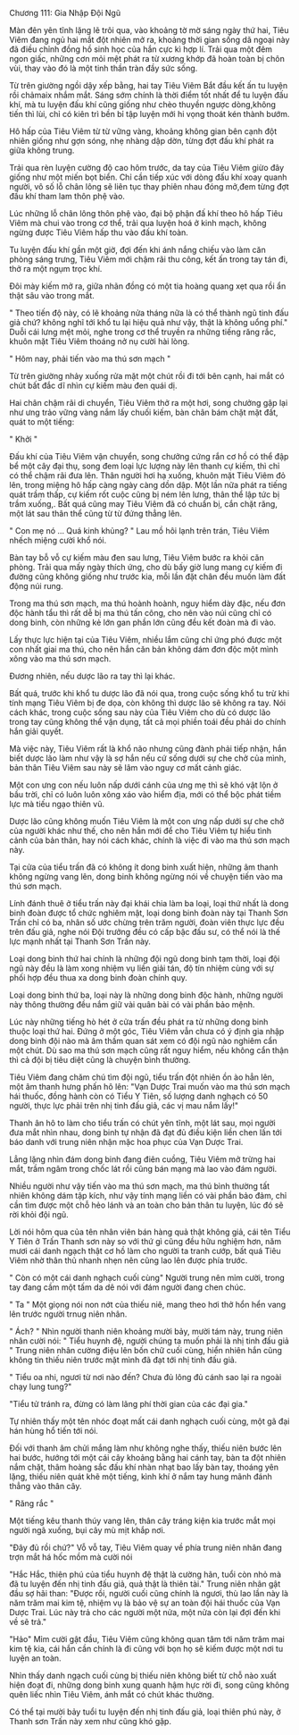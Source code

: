 




Chương 111: Gia Nhập Đội Ngũ


Màn đên yên tĩnh lặng lẽ trôi qua, vào khoảng tờ mờ sáng ngày thứ hai, Tiêu Viêm đang ngủ hai mắt đột nhiên mở ra, khoảng thời gian sống dã ngoại này đã điều chỉnh đồng hồ sinh học của hắn cực kì hợp lí. Trải qua một đêm ngon giấc, những cơn mỏi mệt phát ra từ xương khớp đã hoàn toàn bị chôn vùi, thay vào đó là một tinh thần tràn đầy sức sống.

Từ trên giường ngồi dậy xếp bằng, hai tay Tiêu Viêm Bắt đầu kết ấn tu luyện rồi chảmaix nhắm mắt. Sáng sớm chính là thời điểm tốt nhất để tu luyện đấu khí, mà tu luyện đấu khí cũng giống như chèo thuyền ngược dòng,không tiến thì lùi, chỉ có kiên trì bền bỉ tập luyện mới hi vọng thoát kén thành bướm.

Hô hấp của Tiêu Viêm từ từ vững vàng, khoảng không gian bên cạnh đột nhiên giống như gợn sóng, nhẹ nhàng dập dờn, từng đợt đấu khí phát ra giữa không trung.

Trải qua rèn luyện cường độ cao hôm trước, da tay của Tiêu Viêm giừo đây giống như một miến bọt biển. Chỉ cần tiếp xúc với dòng đấu khí xoay quanh người, vô số lỗ chân lông sẽ liên tục thay phiên nhau đóng mở,đem từng đợt đấu khí tham lam thôn phệ vào.

Lúc những lỗ chân lông thôn phệ vào, đại bộ phận đấ khí theo hô hấp Tiêu Viêm mà chui vào trong cơ thể, trải qua luyện hoá ở kinh mạch, không ngừng được Tiêu Viêm hấp thu vào đấu khí toàn.

Tu luyện đấu khí gần một giờ, đợi đến khi ánh nắng chiếu vào làm căn phòng sáng trưng, Tiêu Viêm mới chậm rãi thu công, kết ấn trong tay tán đi, thở ra một ngụm trọc khí.

Đôi mày kiếm mở ra, giữa nhãn đồng có một tia hoàng quang xẹt qua rồi ẩn thật sâu vào trong mắt.

" Theo tiến độ này, có lẽ khoảng nửa tháng nữa là có thể thành ngũ tinh đấu giả chứ? không nghĩ tới khổ tu lại hiệu quả như vậy, thật là không uổng phí." Duỗi cái lưng mệt mỏi, nghe trong cơ thể truyền ra những tiếng răng rắc, khuôn mặt Tiêu Viêm thoáng nở nụ cười hài lòng.

" Hôm nay, phải tiến vào ma thú sơn mạch "

Từ trên giường nhảy xuống rửa mặt một chút rồi đi tới bên cạnh, hai mắt có chút bất đắc dĩ nhìn cự kiếm màu đen quái dị.

Hai chân chậm rãi di chuyển, Tiêu Viêm thở ra một hơi, song chưởng gập lại như ưng trảo vững vàng nắm lấy chuối kiếm, bàn chân bám chặt mặt đất, quát to một tiếng:

" Khởi "

Đấu khí của Tiêu Viêm vận chuyển, song chưởng cứng rắn cơ hồ có thể đập bể một cây đại thụ, song đem loại lực lượng này lên thanh cự kiếm, thì chỉ có thể chậm rãi đưa lên. Thân người hơi hạ xuống, khuôn mặt Tiêu Viêm đỏ lên, trong miệng hô hấp càng ngày càng dồn dập. Một lần nữa phát ra tiếng quát trầm thấp, cự kiếm rốt cuộc cũng bị ném lên lưng, thân thể lập tức bị trầm xuống,. Bất quá cũng may Tiêu Viêm đã có chuẩn bị, cắn chặt răng, một lát sau thân thể cũng từ từ đứng thẳng lên.

" Con mẹ nó … Quá kinh khủng? " Lau mồ hôi lạnh trên trán, Tiêu Viêm nhếch miệng cười khổ nói.

Bàn tay bỗ vỗ cự kiếm màu đen sau lưng, Tiêu Viêm bước ra khỏi căn phòng. Trải qua mấy ngày thích ứng, cho dù bấy giờ lung mang cự kiếm đi đường cũng không giống như trước kia, mỗi lần đặt chân đều muốn làm đất động núi rung.

Trong ma thú sơn mạch, ma thú hoành hoành, nguy hiểm dày đặc, nếu đơn độc hành tẩu thì rất dễ bị ma thú tấn công, cho nên vào núi cũng chỉ có dong binh, còn những kẻ lớn gan phần lớn cũng đều kết đoàn mà đi vào.

Lấy thực lực hiện tại của Tiêu Viêm, nhiều lắm cũng chỉ ứng phó được một con nhất giai ma thú, cho nên hắn căn bản không dám đơn độc một mình xông vào ma thú sơn mạch.

Đương nhiên, nếu dược lão ra tay thì lại khác.

Bất quá, trước khi khổ tu dược lão đã nói qua, trong cuộc sống khổ tu trừ khi tính mạng Tiêu Viêm bị đe dọa, còn không thì dược lão sẽ không ra tay. Nói cách khác, trong cuộc sống sau này của Tiêu Viêm cho dù có dược lão trong tay cũng không thể vận dụng, tất cả mọi phiền toái đều phải do chính hắn giải quyết.

Mà việc này, Tiêu Viêm rất là khổ não nhưng cũng đành phải tiếp nhận, hắn biết dược lão làm như vậy là sợ hắn nếu cứ sống dưới sự che chở của mình, bản thân Tiêu Viêm sau này sẽ lâm vào nguy cơ mất cảnh giác.

Một con ưng con nếu luôn nấp dưới cánh của ưng mẹ thì sẽ khó vật lộn ở bầu trời, chỉ có luôn luôn xông xáo vào hiểm địa, mới có thể bộc phát tiềm lực mà tiếu ngạo thiên vũ.

Dược lão cũng không muốn Tiêu Viêm là một con ưng nấp dưới sự che chở của người khác như thế, cho nên hắn mới để cho Tiêu Viêm tự hiểu tình cảnh của bản thân, hay nói cách khác, chính là việc đi vào ma thú sơn mạch này.

Tại cửa của tiểu trấn đã có không ít dong binh xuất hiện, những âm thanh không ngừng vang lên, dong binh không ngừng nói về chuyện tiến vào ma thú sơn mạch.

Lính đánh thuê ở tiểu trấn này đại khái chia làm ba loại, loại thứ nhất là dong binh đoàn được tổ chức nghiêm mật, loại dong binh đoàn này tại Thanh Sơn Trấn chỉ có ba, nhân số ước chừng trên trăm người, đoàn viên thực lực đều trên đấu giả, nghe nói Đội trưởng đều có cấp bậc đấu sư, có thể nói là thế lực mạnh nhất tại Thanh Sơn Trấn này.

Loại dong binh thứ hai chính là những đội ngũ dong binh tạm thời, loại đội ngũ này đều là làm xong nhiệm vụ liền giải tán, độ tín nhiệm cùng với sự phối hợp đều thua xa dong binh đoàn chính quy.

Loại dong binh thứ ba, loại này là những dong binh độc hành, những người này thông thường đều nắm giữ vài quân bài có vài phần bảo mệnh.

Lúc này những tiếng hò hét ở cửa trấn đều phát ra từ những dong binh thuộc loại thứ hai. Đứng ở một góc, Tiêu Viêm vẫn chưa có ý định gia nhập dong binh đội nào mà âm thầm quan sát xem có đội ngũ nào nghiêm cẩn một chút. Dù sao ma thú sơn mạch cũng rất nguy hiểm, nếu không cẩn thận thì cả đội bị tiêu diệt cũng là chuyện bình thường.

Tiêu Viêm đang chăm chú tìm đội ngũ, tiểu trấn đột nhiên ồn ào hẳn lên, một âm thanh hưng phấn hô lên: "Vạn Dược Trai muốn vào ma thú sơn mạch hái thuốc, đồng hành còn có Tiểu Y Tiên, số lượng danh nghạch có 50 người, thực lực phải trên nhị tinh đấu giả, các vị mau nắm lấy!"

Thanh ân hô to làm cho tiểu trấn có chút yên tĩnh, một lát sau, mọi người đưa mắt nhìn nhau, dong binh tự nhận đã đạt đủ điều kiện liền chen lấn tới báo danh với trung niên nhận mặc hoa phục của Vạn Dược Trai.

Lẳng lặng nhìn đám dong binh đang điên cuồng, Tiêu Viêm mở trừng hai mắt, trầm ngâm trong chốc lát rồi cũng bán mạng mà lao vào đám người.

Nhiều người như vậy tiến vào ma thú sơn mạch, ma thú bình thường tất nhiên không dám tập kích, như vậy tính mạng liền có vài phần bảo đảm, chỉ cần tìm được một chỗ hẻo lánh và an toàn cho bản thân tu luyện, lúc đó sẽ rời khỏi đội ngũ.

Lời nói hôm qua của tên nhân viên bán hàng quả thật không giả, cái tên Tiểu Y Tiên ở Trấn Thanh sơn này so với thứ gì cũng đều hữu nghiệm hơn, năm mươi cái danh ngạch thật cơ hồ làm cho người ta tranh cướp, bất quá Tiêu Viêm nhờ thân thủ nhanh nhẹn nên cũng lao lên được phía trước.

" Còn có một cái danh nghạch cuối cùng" Người trung nên mỉm cười, trong tay đang cầm một tấm da dê nói với đám người đang chen chúc.

" Ta " Một giọng nói non nớt của thiếu niê, mang theo hơi thở hổn hển vang lên trước người trnug niên nhân.

" Ách? " Nhìn người thanh niên khoảng mười bảy, mười tám này, trung niên nhân cười nói: " Tiểu huynh đệ, người chúng ta muốn phải là nhị tinh đấu giả " Trung niên nhân cường điệu lên bốn chữ cuối cùng, hiển nhiên hắn cũng không tin thiếu niên trước mặt mình đã đạt tới nhị tinh đấu giả.

" Tiểu oa nhi, ngươi từ nơi nào đến? Chưa đủ lông đủ cánh sao lại ra ngoài chạy lung tung?"

"Tiểu tử tránh ra, đừng có làm lãng phí thời gian của các đại gia."

Tự nhiên thấy một tên nhóc đoạt mất cái danh nghạch cuối cùng, một gã đại hán hùng hổ tiến tới nói.

Đối với thanh âm chửi mắng làm như không nghe thấy, thiếu niên bước lên hai bước, hướng tới một cái cây khoảng bằng hai cánh tay, bàn ta đột nhiên nắm chặt, thâm hoàng sắc đấu khí nhàn nhạt bao lấy bàn tay, thoáng yên lặng, thiếu niên quát khẽ một tiếng, kình khí ở nắm tay hung mãnh đánh thẳng vào thân cây.

" Răng rắc "

Một tiếng kêu thanh thúy vang lên, thân cây tráng kiện kia trước mắt mọi người ngã xuống, bụi cây mù mịt khắp nơi.

"Đây đủ rồi chứ?" Vỗ vỗ tay, Tiêu Viêm quay về phía trung niên nhân đang trợn mắt há hốc mồm mà cười nói

"Hắc Hắc, thiên phú của tiểu huynh đệ thật là cường hãn, tuổi còn nhỏ mà đã tu luyện đến nhị tinh đấu giả, quả thật là thiên tài." Trung niên nhân gật đầu sợ hãi than: "Được rồi, người cuối cũng chính là ngươi, thù lao lần này là năm trăm mai kim tệ, nhiệm vụ là bảo vệ sự an toàn đội hái thuốc của Vạn Dược Trai. Lúc này trả cho các người một nửa, một nửa còn lại đợi đến khi về sẽ trả."

"Hảo" Mỉm cười gật đầu, Tiêu Viêm cũng không quan tâm tới năm trăm mai kim tệ kia, cái hắn cần chính là đi cũng với bọn họ sẽ kiếm được một nơi tu luyện an toàn.

Nhìn thấy danh ngạch cuối cùng bị thiếu niên không biết từ chỗ nào xuất hiện đoạt đi, những dong binh xung quanh hậm hực rời đi, song cũng không quên liếc nhìn Tiêu Viêm, ánh mắt có chút khác thường.

Có thể tại mười bảy tuổi tu luyện đến nhị tinh đấu giả, loại thiên phú này, ở Thanh sơn Trấn này xem như cũng khó gặp.




